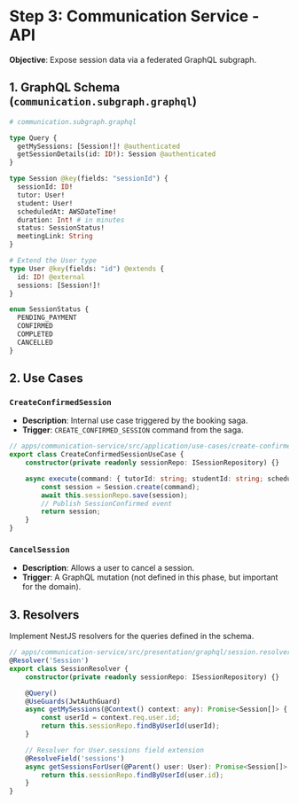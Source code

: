 # Step 3: Communication Service - API

**Objective**: Expose session data via a federated GraphQL subgraph.

## 1. GraphQL Schema (`communication.subgraph.graphql`)

```graphql
# communication.subgraph.graphql

type Query {
  getMySessions: [Session!]! @authenticated
  getSessionDetails(id: ID!): Session @authenticated
}

type Session @key(fields: "sessionId") {
  sessionId: ID!
  tutor: User!
  student: User!
  scheduledAt: AWSDateTime!
  duration: Int! # in minutes
  status: SessionStatus!
  meetingLink: String
}

# Extend the User type
type User @key(fields: "id") @extends {
  id: ID! @external
  sessions: [Session!]!
}

enum SessionStatus {
  PENDING_PAYMENT
  CONFIRMED
  COMPLETED
  CANCELLED
}
```

## 2. Use Cases

### `CreateConfirmedSession`

-   **Description**: Internal use case triggered by the booking saga.
-   **Trigger**: `CREATE_CONFIRMED_SESSION` command from the saga.

```typescript
// apps/communication-service/src/application/use-cases/create-confirmed-session.use-case.ts
export class CreateConfirmedSessionUseCase {
    constructor(private readonly sessionRepo: ISessionRepository) {}

    async execute(command: { tutorId: string; studentId: string; scheduledAt: Date; duration: number }): Promise<Session> {
        const session = Session.create(command);
        await this.sessionRepo.save(session);
        // Publish SessionConfirmed event
        return session;
    }
}
```

### `CancelSession`

-   **Description**: Allows a user to cancel a session.
-   **Trigger**: A GraphQL mutation (not defined in this phase, but important for the domain).

## 3. Resolvers

Implement NestJS resolvers for the queries defined in the schema.

```typescript
// apps/communication-service/src/presentation/graphql/session.resolver.ts
@Resolver('Session')
export class SessionResolver {
    constructor(private readonly sessionRepo: ISessionRepository) {}

    @Query()
    @UseGuards(JwtAuthGuard)
    async getMySessions(@Context() context: any): Promise<Session[]> {
        const userId = context.req.user.id;
        return this.sessionRepo.findByUserId(userId);
    }

    // Resolver for User.sessions field extension
    @ResolveField('sessions')
    async getSessionsForUser(@Parent() user: User): Promise<Session[]> {
        return this.sessionRepo.findByUserId(user.id);
    }
}
```
